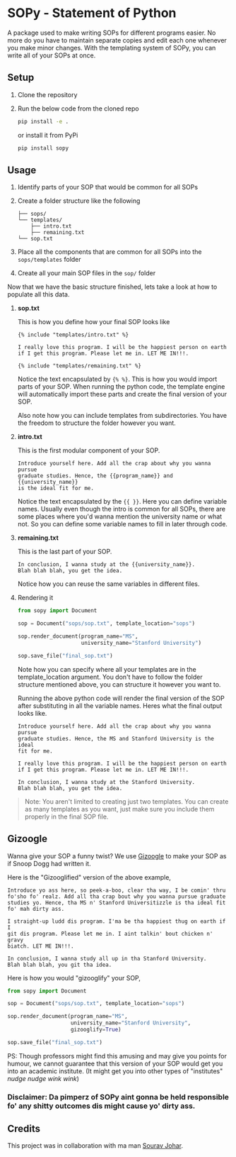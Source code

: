# SOPy - Statement of Python

A package used to make writing SOPs for different programs easier. No more do you have to maintain separate copies and edit each one whenever you make minor changes. With the templating system of SOPy, you can write all of your SOPs at once.

## Setup

1. Clone the repository
2. Run the below code from the cloned repo

    ```bash
    pip install -e .
    ```

    or install it from PyPi

    ```bash
    pip install sopy
    ```

## Usage

1. Identify parts of your SOP that would be common for all SOPs
2. Create a folder structure like the following

    ```text
    ├── sops/
    └── templates/
        ├── intro.txt
        ├── remaining.txt
    └── sop.txt
    ```

3. Place all the components that are common for all SOPs into the `sops/templates` folder
4. Create all your main SOP files in the `sop/` folder

Now that we have the basic structure finished, lets take a look at how to populate all this data.

1. **sop.txt**

    This is how you define how your final SOP looks like

    ```text
    {% include "templates/intro.txt" %}

    I really love this program. I will be the happiest person on earth
    if I get this program. Please let me in. LET ME IN!!!.

    {% include "templates/remaining.txt" %}
    ```

    Notice the text encapsulated by `{% %}`. This is how you would import parts of your SOP. When running the python code, the template engine will automatically import these parts and create the final version of your SOP.

    Also note how you can include templates from subdirectories. You have the freedom to structure the folder however you want.

2. **intro.txt**

    This is the first modular component of your SOP.

    ```text
    Introduce yourself here. Add all the crap about why you wanna pursue
    graduate studies. Hence, the {{program_name}} and {{university_name}}
    is the ideal fit for me.
    ```

    Notice the text encapsulated by the `{{ }}`. Here you can define variable names. Usually even though the intro is common for all SOPs, there are some places where you'd wanna mention the university name or what not. So you can define some variable names to fill in later through code.

3. **remaining.txt**

    This is the last part of your SOP.

    ```text
    In conclusion, I wanna study at the {{university_name}}.
    Blah blah blah, you get the idea.
    ```

    Notice how you can reuse the same variables in different files.

4. Rendering it

    ```python
    from sopy import Document

    sop = Document("sops/sop.txt", template_location="sops")

    sop.render_document(program_name="MS",
                        university_name="Stanford University")

    sop.save_file("final_sop.txt")
    ```

    Note how you can specify where all your templates are in the template_location argument. You don't have to follow the folder structure mentioned above, you can structure it however you want to.

    Running the above python code will render the final version of the SOP after substituting in all the variable names. Heres what the final output looks like.

    ```text
    Introduce yourself here. Add all the crap about why you wanna pursue
    graduate studies. Hence, the MS and Stanford University is the ideal
    fit for me.

    I really love this program. I will be the happiest person on earth
    if I get this program. Please let me in. LET ME IN!!!.

    In conclusion, I wanna study at the Stanford University.
    Blah blah blah, you get the idea.
    ```

> Note: You aren't limited to creating just two templates. You can create as many templates as you want, just make sure you include them properly in the final SOP file.

## Gizoogle

Wanna give your SOP a funny twist? We use [Gizoogle](http://www.gizoogle.net/) to make your SOP as if Snoop Dogg had written it.

Here is the "Gizooglified" version of the above example,

```text
Introduce yo ass here, so peek-a-boo, clear tha way, I be comin' thru
fo'sho fo' realz. Add all tha crap bout why you wanna pursue graduate
studies yo. Hence, tha MS n' Stanford Universitizzle is tha ideal fit
fo' mah dirty ass.

I straight-up ludd dis program. I'ma be tha happiest thug on earth if I
git dis program. Please let me in. I aint talkin' bout chicken n' gravy
biatch. LET ME IN!!!.

In conclusion, I wanna study all up in tha Stanford University.
Blah blah blah, you git tha idea.
```

Here is how you would "gizooglify" your SOP,

```python
from sopy import Document

sop = Document("sops/sop.txt", template_location="sops")

sop.render_document(program_name="MS",
                    university_name="Stanford University",
                    gizooglify=True)

sop.save_file("final_sop.txt")
```
PS: Though professors might find this amusing and may give you points for humour, we cannot guarantee that this version of your SOP would get you into an academic institute. (It might get you into other types of "institutes" *nudge* *nudge* *wink* *wink*) 

### Disclaimer: Da pimperz of SOPy aint gonna be held responsible fo' any shitty outcomes dis might cause yo' dirty ass.


## Credits

This project was in collaboration with ma man [Sourav Johar](https://github.com/SouravJohar/).
